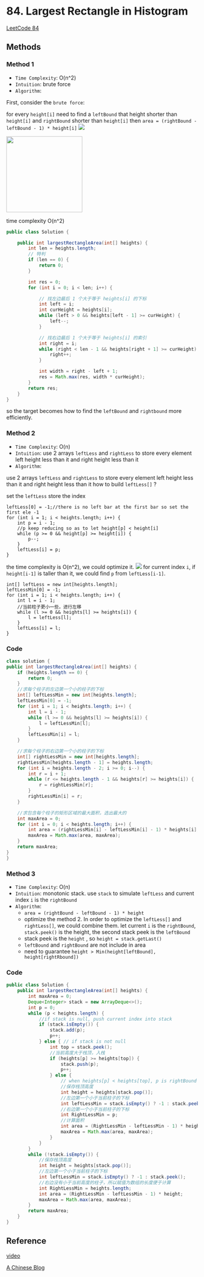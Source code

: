 # 84. Largest Rectangle in Histogram

[LeetCode 84](https://leetcode.com/problems/largest-rectangle-in-histogram/)


## Methods

### Method 1
* `Time Complexity`: O(n^2) 
* `Intuition`: brute force
* `Algorithm`: 

First, consider the `brute force`:
 
for every `height[i]` need to find a `leftBound` that height shorter than `height[i]` and `rightBound` shorter than `height[i]`
then `area = (rightBound - leftBound - 1) * height[i]` 
![](../../../Image/Largest_Rectangle_in_Histogram.png)

<img src="../../../Image/Largest_Rectangle_in_Histogram.png" width="200"> 


time complexity O(n^2)
 
```java
public class Solution {

    public int largestRectangleArea(int[] heights) {
        int len = heights.length;
        // 特判
        if (len == 0) {
            return 0;
        }

        int res = 0;
        for (int i = 0; i < len; i++) {

            // 找左边最后 1 个大于等于 heights[i] 的下标
            int left = i;
            int curHeight = heights[i];
            while (left > 0 && heights[left - 1] >= curHeight) {
                left--;
            }

            // 找右边最后 1 个大于等于 heights[i] 的索引
            int right = i;
            while (right < len - 1 && heights[right + 1] >= curHeight) {
                right++;
            }

            int width = right - left + 1;
            res = Math.max(res, width * curHeight);
        }
        return res;
    }
}
```
so the target becomes how to find the `leftBound` and `rightbound` more efficiently.
 
### Method 2
* `Time Complexity`: O(n) 
* `Intuition`: use 2 arrays `leftLess` and `rightLess` to store every element left height less than it and right height less than it 
* `Algorithm`: 

use 2 arrays `leftLess` and `rightLess` to store every element left height less than it and right height less than it
how to build `leftLess[]` ? 

set the `leftLess` store the index
```
leftLess[0] = -1;//there is no left bar at the first bar so set the first ele -1              
for (int i = 1; i < heights.length; i++) {              
    int p = i - 1;
    //p keep reducing so as to let height[p] < height[i] 
    while (p >= 0 && height[p] >= height[i]) {
        p--;
    }
    leftLess[i] = p;              
}
```
the time complexity is O(n^2), we could optimize it. 
![](../../../Image/Largest_Rectangle_in_Histogram1.png) 
for current index `i`, if `height[i-1]` is taller than it, we could find `p` from `leftLess[i-1]`.
```  
int[] leftLess = new int[heights.length];
leftLessMin[0] = -1;
for (int i = 1; i < heights.length; i++) {
    int l = i - 1;
    //当前柱子更小一些，进行左移
    while (l >= 0 && heights[l] >= heights[i]) {
        l = leftLess[l];
    }
    leftLess[i] = l;
}

```



### Code
```java
class solution {
public int largestRectangleArea(int[] heights) {
    if (heights.length == 0) {
        return 0;
    }
    //求每个柱子的左边第一个小的柱子的下标
    int[] leftLessMin = new int[heights.length];
    leftLessMin[0] = -1;
    for (int i = 1; i < heights.length; i++) {
        int l = i - 1;
        while (l >= 0 && heights[l] >= heights[i]) {
            l = leftLessMin[l];
        }
        leftLessMin[i] = l;
    }

    //求每个柱子的右边第一个小的柱子的下标
    int[] rightLessMin = new int[heights.length];
    rightLessMin[heights.length - 1] = heights.length;
    for (int i = heights.length - 2; i >= 0; i--) {
        int r = i + 1;
        while (r <= heights.length - 1 && heights[r] >= heights[i]) {
            r = rightLessMin[r];
        }
        rightLessMin[i] = r;
    }

    //求包含每个柱子的矩形区域的最大面积，选出最大的
    int maxArea = 0;
    for (int i = 0; i < heights.length; i++) {
        int area = (rightLessMin[i] - leftLessMin[i] - 1) * heights[i];
        maxArea = Math.max(area, maxArea);
    }
    return maxArea;
}
}
```

### Method 3
* `Time Complexity`: O(n) 
* `Intuition`: monotonic stack. use `stack` to simulate `leftLess` and current index `i` is the `rightBound`
* `Algorithm`: 
    * `area = (rightBound - leftBound - 1) * height`
    * optimize the method 2. In order to optimize the `leftLess[]` and `rightLess[]`, we could combine them. let current `i` is the `rightBound`, `stack.peek()` is the height, the second stack peek is the `leftBound`
    * stack peek is the `height` , so `height = stack.getLast()` 
    * `leftBound` and `rightBound` are not include in area 
    * need to guarantee `height > Min(height[leftBound], height[rightRbound])`   

### Code 

```java
public class Solution {
    public int largestRectangleArea(int[] heights) {
        int maxArea = 0;
        Deque<Integer> stack = new ArrayDeque<>();
        int p = 0;
        while (p < heights.length) {
            //if stack is null, push current index into stack
            if (stack.isEmpty()) {
                stack.add(p);
                p++;
            } else { // if stack is not null 
                int top = stack.peek();
                //当前高度大于栈顶，入栈
                if (heights[p] >= heights[top]) {
                    stack.push(p);
                    p++;
                } else {
                    // when heights[p] < heights[top], p is rightBound 
                    //保存栈顶高度
                    int height = heights[stack.pop()];
                    //左边第一个小于当前柱子的下标
                    int leftLessMin = stack.isEmpty() ? -1 : stack.peek();
                    //右边第一个小于当前柱子的下标
                    int RightLessMin = p;
                    //计算面积
                    int area = (RightLessMin - leftLessMin - 1) * height;
                    maxArea = Math.max(area, maxArea);
                }
            }
        }
        while (!stack.isEmpty()) {
            //保存栈顶高度
            int height = heights[stack.pop()];
            //左边第一个小于当前柱子的下标
            int leftLessMin = stack.isEmpty() ? -1 : stack.peek();
            //右边没有小于当前高度的柱子，所以赋值为数组的长度便于计算
            int RightLessMin = heights.length;
            int area = (RightLessMin - leftLessMin - 1) * height;
            maxArea = Math.max(area, maxArea);
        }
        return maxArea;
    }
}
```

## Reference
[video](https://leetcode-cn.com/problems/largest-rectangle-in-histogram/solution/zhu-zhuang-tu-zhong-zui-da-de-ju-xing-by-leetcode-/)

[A Chinese Blog](https://leetcode.wang/leetCode-84-Largest-Rectangle-in-Histogram.html)